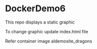 # DockerDemo6

This repo displays a static graphic

To change graphic update index.html file

Refer container image aldemosite_dragons
